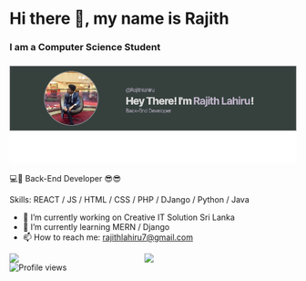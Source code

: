 ### <h1><b>Hi there 👋, my name is Rajith</b></h1>
#### <h3>I am a Computer Science Student<h3>
![I am a Computer Science Student](https://github.com/Rajithlahiru/Rajithlahiru/blob/main/image.png?raw=true)

💻🔩 Back-End Developer 😎😎

Skills:  REACT / JS / HTML / CSS / PHP / DJango / Python / Java

- 🔭 I’m currently working on Creative IT Solution Sri Lanka 
- 🌱 I’m currently learning MERN / Django 
- 📫 How to reach me: rajithlahiru7@gmail.com 
     


<img align="left" width="47%" src="https://github-readme-stats.vercel.app/api/top-langs/?username=Rajithlahiru&layout=compact" />

<img align="left" width="47%" src="https://github-readme-stats.vercel.app/api?username=Rajithlahiru&show_icons=true&count_private=true&theme=tokyonight"/>

  ![Profile views](https://gpvc.arturio.dev/Rajithlahiru) 


